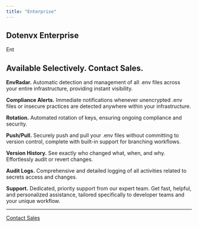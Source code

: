```yaml
---
title: "Enterprise"
---
```


<section class="w-full max-w-4xl lg:max-w-5xl mx-auto px-6 my-20 md:my-32">
  <div class="flex gap-3 h-full flex-col items-center justify-center">
    <div class="flex gap-1 text-center leading-relaxed my-1 items-center justify-center">
      <h1 class="text-center text-xl font-bold tracking-tight leading-none text-black dark:text-[#ECD53F]">Dotenvx <span class="hidden">Enterprise</span></h1>
      <div class="inline-block bg-[#c8102E] text-zinc-50 font-bold px-2 py-1 text-xl italic rounded-sm uppercase">Ent</div>
    </div>
    <h1 class="mb-5 text-center text-xl sm:text-2xl md:text-3xl lg:text-5xl font-bold tracking-tight text-zinc-950 dark:text-[#ECD53F] font-light">Available Selectively. Contact Sales.</h1>
    <div class="flex text-xl flex-col md:flex-row gap-4 md:gap-10 lg:gap-16">
      <div class="flex-1 flex flex-col gap-4 md:gap-8">
        <p>
          <strong>EnvRadar.</strong>
          Automatic detection and management of all .env files across your entire infrastructure, providing instant visibility.
        </p>
        <p>
          <strong>Compliance Alerts.</strong>
          Immediate notifications whenever unencrypted .env files or insecure practices are detected anywhere within your infrastructure.
        </p>
        <p>
          <strong>Rotation.</strong>
          Automated rotation of keys, ensuring ongoing compliance and security.
        </p>
        <p>
          <strong>Push/Pull.</strong>
          Securely push and pull your .env files without committing to version control, complete with built-in support for branching workflows.
        </p>
      </div>
      <div class="flex-1 flex flex-col gap-4 md:gap-8">
        <p>
          <strong>Version History.</strong>
          See exactly who changed what, when, and why. Effortlessly audit or revert changes.
        </p>
        <p>
          <strong>Audit Logs.</strong>
          Comprehensive and detailed logging of all activities related to secrets access and changes.
        </p>
        <p>
          <strong>Support.</strong>
          Dedicated, priority support from our expert team. Get fast, helpful, and personalized assistance, tailored specifically to developer teams and your unique workflow.
        </p>
        <hr/>
        <a href="mailto:sales@dotenvx.com" class="btn-enterprise w-full flex-none inline-block">
          Contact Sales
        </a>
      </div>
    </div>
  </div>
</section>
